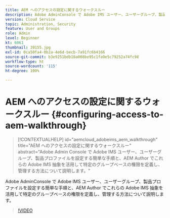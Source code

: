 ```yaml
---
title: AEM へのアクセスの設定に関するウォークスルー
description: Adobe AdminConsole で Adobe IMS ユーザー、ユーザーグループ、製品プロファイルを設定する簡単な手順と、AEM Author でこれらの Adobe IMS 抽象を活用して特定のグループベースの権限を定義し、管理する方法について説明します。
version: Cloud Service
topic: Administration, Security
feature: User and Groups
role: Admin
level: Beginner
kt: 6061
thumbnail: 39155.jpg
exl-id: 0ca50fa4-0b2a-4e6d-becb-7a91fc6b4166
source-git-commit: b3e9251bdb18a008be95c1fa9e5c79252a74fc98
workflow-type: ht
source-wordcount: '115'
ht-degree: 100%

---
```


# AEM へのアクセスの設定に関するウォークスルー {#configuring-access-to-aem-walkthrough}

>[!CONTEXTUALHELP]
>id="aemcloud_adobeims_aem_walkthrough"
>title="AEM へのアクセスの設定に関するウォークスルー"
>abstract="Adobe Admin Console で Adobe IMS ユーザー、ユーザーグループ、製品プロファイルを設定する簡単な手順と、AEM Author でこれらの Adobe IMS 抽象を活用して特定のグループベースの権限を定義し、管理する方法について説明します。"

Adobe AdminConsole で Adobe IMS ユーザー、ユーザーグループ、製品プロファイルを設定する簡単な手順と、AEM Author でこれらの Adobe IMS 抽象を活用して特定のグループベースの権限を定義し、管理する方法について説明します。

>[!VIDEO](https://video.tv.adobe.com/v/39155?quality=12&learn=on)
